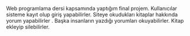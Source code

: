 Web programlama dersi kapsamında yaptığım final projem.
Kullanıcılar sisteme kayıt olup giriş yapabilirler. Siteye okudukları kitaplar hakkında yorum yapabilirler . Başka insanların yazdığı yorumları okuyabilirler. Kitap ekleyip silebilirler.
